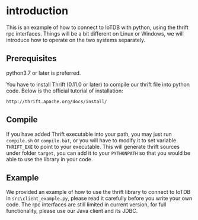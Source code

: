 # introduction
This is an example of how to connect to IoTDB with python, using the thrift rpc interfaces. Things will be a bit different
on Linux or Windows, we will introduce how to operate on the two systems separately.

## Prerequisites
python3.7 or later is preferred.

You have to install Thrift (0.11.0 or later) to compile our thrift file into python code. Below is the official
tutorial of installation:
```
http://thrift.apache.org/docs/install/
```

## Compile
If you have added Thrift executable into your path, you may just run `compile.sh` or `compile.bat`, or you will have to
modify it to set variable `THRIFT_EXE` to point to your executable. This will generate thrift sources under folder `target`,
you can add it to your `PYTHONPATH` so that you would be able to use the library in your code.

## Example
We provided an example of how to use the thrift library to connect to IoTDB in `src\client_example.py`, please read it 
carefully before you write your own code. The rpc interfaces are still limited in current version, for full functionality,
please use our Java client and its JDBC. 
